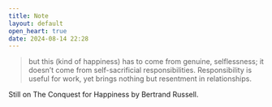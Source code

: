 ```yaml
---
title: Note
layout: default
open_heart: true
date: 2024-08-14 22:28
---
```


> but this (kind of happiness) has to come from genuine, selflessness; it doesn’t come from self-sacrificial responsibilities. Responsibility is useful for work, yet brings nothing but resentment in relationships.

Still on The Conquest for Happiness by Bertrand Russell.
